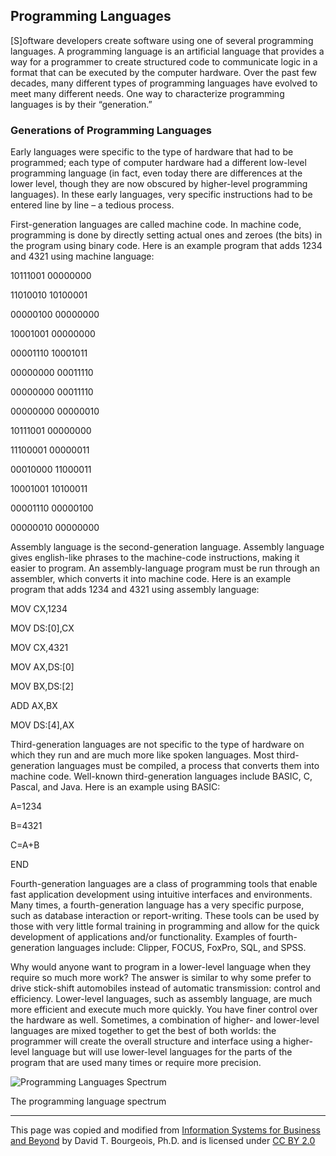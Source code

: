 ## Programming Languages
[S]oftware developers create software using one of several programming languages. A programming language is an artificial language that provides a way for a programmer to create structured code to communicate logic in a format that can be executed by the computer hardware. Over the past few decades, many different types of programming languages have evolved to meet many different needs. One way to characterize programming languages is by their “generation.”
### Generations of Programming Languages
Early languages were specific to the type of hardware that had to be programmed; each type of computer hardware had a different low-level programming language (in fact, even today there are differences at the lower level, though they are now obscured by higher-level programming languages). In these early languages, very specific instructions had to be entered line by line – a tedious process.

First-generation languages are called machine code. In machine code, programming is done by directly setting actual ones and zeroes (the bits) in the program using binary code. Here is an example program that adds 1234 and 4321 using machine language:

10111001 00000000

11010010 10100001

00000100 00000000

10001001 00000000

00001110 10001011

00000000 00011110

00000000 00011110

00000000 00000010

10111001 00000000

11100001 00000011

00010000 11000011

10001001 10100011

00001110 00000100

00000010 00000000

Assembly language is the second-generation language. Assembly language gives english-like phrases to the machine-code instructions, making it easier to program. An assembly-language program must be run through an assembler, which converts it into machine code. Here is an example program that adds 1234 and 4321 using assembly language:

MOV CX,1234

MOV DS:[0],CX

MOV CX,4321

MOV AX,DS:[0]

MOV BX,DS:[2]

ADD AX,BX

MOV DS:[4],AX

Third-generation languages are not specific to the type of hardware on which they run and are much more like spoken languages. Most third-generation languages must be compiled, a process that converts them into machine code. Well-known third-generation languages include BASIC, C, Pascal, and Java. Here is an example using BASIC:

A=1234

B=4321

C=A+B

END


Fourth-generation languages are a class of programming tools that enable fast application development using intuitive interfaces and environments. Many times, a fourth-generation language has a very specific purpose, such as database interaction or report-writing. These tools can be used by those with very little formal training in programming and allow for the quick development of applications and/or functionality. Examples of fourth-generation languages include: Clipper, FOCUS, FoxPro, SQL, and SPSS.

Why would anyone want to program in a lower-level language when they require so much more work? The answer is similar to why some prefer to drive stick-shift automobiles instead of automatic transmission: control and efficiency. Lower-level languages, such as assembly language, are much more efficient and execute much more quickly. You have finer control over the hardware as well. Sometimes, a combination of higher- and lower-level languages are mixed together to get the best of both worlds: the programmer will create the overall structure and interface using a higher-level language but will use lower-level languages for the parts of the program that are used many times or require more precision.

![Programming Languages Spectrum](COMP1120/image/Programming-Languages-Spectrum.png  "The programming language spectrum")

The programming language spectrum

---
This page was copied and modified from [Information Systems for Business and Beyond](https://bus206.pressbooks.com/chapter/chapter-10-information-systems-development/) by David T. Bourgeois, Ph.D. and is licensed under [CC BY 2.0](https://creativecommons.org/licenses/by/2.0/)
